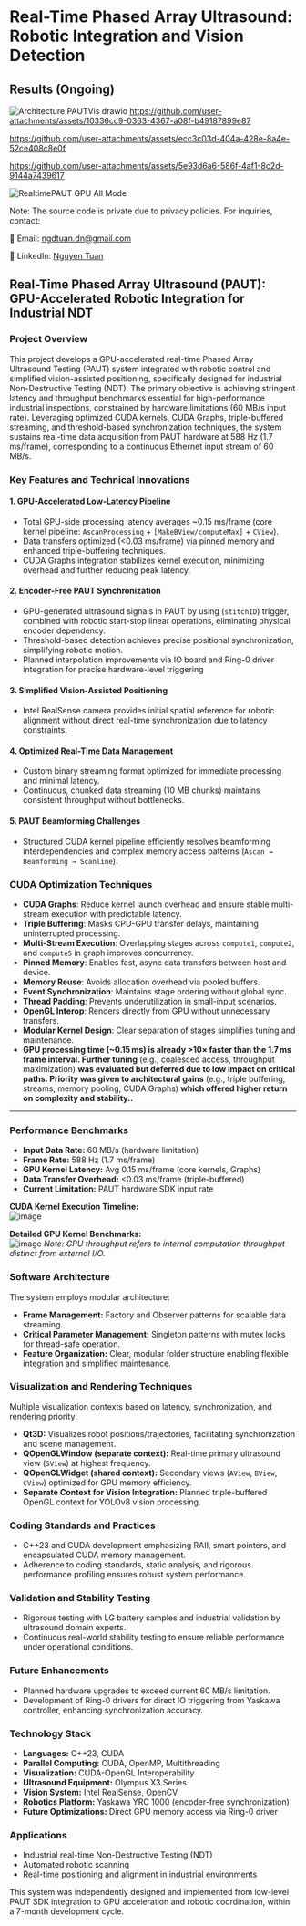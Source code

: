 # Real-Time Phased Array Ultrasound: Robotic Integration and Vision Detection

## Results (Ongoing)
![Architecture PAUTVis drawio](https://github.com/user-attachments/assets/5c109c0f-47be-4b25-bf87-4c116c2a1f3c)
https://github.com/user-attachments/assets/10336cc9-0363-4367-a08f-b49187899e87

https://github.com/user-attachments/assets/ecc3c03d-404a-428e-8a4e-52ce408c8e0f

https://github.com/user-attachments/assets/5e93d6a6-586f-4af1-8c2d-9144a7439617

![RealtimePAUT GPU All Mode](https://github.com/user-attachments/assets/ef7d6936-ffc7-44f1-a2c9-dd81e2192ca0)
   
Note: The source code is private due to privacy policies. For inquiries, contact:

📧 Email: ngdtuan.dn@gmail.com

🔗 LinkedIn: [Nguyen Tuan](https://www.linkedin.com/in/nguyen-tuan-a2a589128/)
## Real-Time Phased Array Ultrasound (PAUT): GPU-Accelerated Robotic Integration for Industrial NDT

### Project Overview
This project develops a GPU-accelerated real-time Phased Array Ultrasound Testing (PAUT) system integrated with robotic control and simplified vision-assisted positioning, specifically designed for industrial Non-Destructive Testing (NDT). The primary objective is achieving stringent latency and throughput benchmarks essential for high-performance industrial inspections, constrained by hardware limitations (60 MB/s input rate). Leveraging optimized CUDA kernels, CUDA Graphs, triple-buffered streaming, and threshold-based synchronization techniques, the system sustains real-time data acquisition from PAUT hardware at 588 Hz (1.7 ms/frame), corresponding to a continuous Ethernet input stream of 60 MB/s.

### Key Features and Technical Innovations

#### 1. GPU-Accelerated Low-Latency Pipeline
- Total GPU-side processing latency averages ~0.15 ms/frame (core kernel pipeline: `AscanProcessing` + `[MakeBView/computeMax]` + `CView`).
- Data transfers optimized (<0.03 ms/frame) via pinned memory and enhanced triple-buffering techniques.
- CUDA Graphs integration stabilizes kernel execution, minimizing overhead and further reducing peak latency.

#### 2. Encoder-Free PAUT Synchronization
- GPU-generated ultrasound signals in PAUT by using (`stitchID`) trigger, combined with robotic start-stop linear operations, eliminating physical encoder dependency.
- Threshold-based detection achieves precise positional synchronization, simplifying robotic motion.
- Planned interpolation improvements via IO board and Ring-0 driver integration for precise hardware-level triggering

#### 3. Simplified Vision-Assisted Positioning
- Intel RealSense camera provides initial spatial reference for robotic alignment without direct real-time synchronization due to latency constraints.

#### 4. Optimized Real-Time Data Management
- Custom binary streaming format optimized for immediate processing and minimal latency.
- Continuous, chunked data streaming (10 MB chunks) maintains consistent throughput without bottlenecks.

#### 5. PAUT Beamforming Challenges
- Structured CUDA kernel pipeline efficiently resolves beamforming interdependencies and complex memory access patterns (`Ascan → Beamforming → Scanline`).

### CUDA Optimization Techniques

- **CUDA Graphs**: Reduce kernel launch overhead and ensure stable multi-stream execution with predictable latency.  
- **Triple Buffering**: Masks CPU-GPU transfer delays, maintaining uninterrupted processing.  
- **Multi-Stream Execution**: Overlapping stages across `compute1`, `compute2`, and `compute5` in graph improves concurrency.  
- **Pinned Memory**: Enables fast, async data transfers between host and device.  
- **Memory Reuse**: Avoids allocation overhead via pooled buffers.  
- **Event Synchronization**: Maintains stage ordering without global sync.  
- **Thread Padding**: Prevents underutilization in small-input scenarios.  
- **OpenGL Interop**: Renders directly from GPU without unnecessary transfers.  
- **Modular Kernel Design**: Clear separation of stages simplifies tuning and maintenance.
- **GPU processing time (~0.15 ms) is already >10× faster than the 1.7 ms frame interval. Further tuning** (e.g., coalesced access, throughput maximization) **was evaluated but deferred due to low impact on critical paths.
Priority was given to architectural gains** (e.g., triple buffering, streams, memory pooling, CUDA Graphs) **which offered higher return on complexity and stability..**
---


### Performance Benchmarks
- **Input Data Rate:** 60 MB/s (hardware limitation)
- **Frame Rate:** 588 Hz (1.7 ms/frame)
- **GPU Kernel Latency:** Avg 0.15 ms/frame (core kernels, Graphs)
- **Data Transfer Overhead:** <0.03 ms/frame (triple-buffered)
- **Current Limitation:** PAUT hardware SDK input rate

**CUDA Kernel Execution Timeline:**  
![image](https://github.com/user-attachments/assets/c625d4c3-2472-4a7b-85ff-b221111d80d0)

**Detailed GPU Kernel Benchmarks:**  
![image](https://github.com/user-attachments/assets/da55fed1-bbdc-43ad-94e5-417b3e12cbec)
*Note: GPU throughput refers to internal computation throughput distinct from external I/O.*

### Software Architecture
The system employs modular architecture:
- **Frame Management:** Factory and Observer patterns for scalable data streaming.
- **Critical Parameter Management:** Singleton patterns with mutex locks for thread-safe operation.
- **Feature Organization:** Clear, modular folder structure enabling flexible integration and simplified maintenance.

### Visualization and Rendering Techniques
Multiple visualization contexts based on latency, synchronization, and rendering priority:
- **Qt3D:** Visualizes robot positions/trajectories, facilitating synchronization and scene management.
- **QOpenGLWindow (separate context):** Real-time primary ultrasound view (`SView`) at highest frequency.
- **QOpenGLWidget (shared context):** Secondary views (`AView`, `BView`, `CView`) optimized for GPU memory efficiency.
- **Separate Context for Vision Integration:** Planned triple-buffered OpenGL context for YOLOv8 vision processing.

### Coding Standards and Practices
- C++23 and CUDA development emphasizing RAII, smart pointers, and encapsulated CUDA memory management.
- Adherence to coding standards, static analysis, and rigorous performance profiling ensures robust system performance.

### Validation and Stability Testing
- Rigorous testing with LG battery samples and industrial validation by ultrasound domain experts.
- Continuous real-world stability testing to ensure reliable performance under operational conditions.

### Future Enhancements
- Planned hardware upgrades to exceed current 60 MB/s limitation.
- Development of Ring-0 drivers for direct IO triggering from Yaskawa controller, enhancing synchronization accuracy.

### Technology Stack
- **Languages:** C++23, CUDA
- **Parallel Computing:** CUDA, OpenMP, Multithreading
- **Visualization:** CUDA-OpenGL Interoperability
- **Ultrasound Equipment:** Olympus X3 Series
- **Vision System:** Intel RealSense, OpenCV
- **Robotics Platform:** Yaskawa YRC 1000 (encoder-free synchronization)
- **Future Optimizations:** Direct GPU memory access via Ring-0 driver

### Applications
- Industrial real-time Non-Destructive Testing (NDT)
- Automated robotic scanning
- Real-time positioning and alignment in industrial environments

This system was independently designed and implemented from low-level PAUT SDK integration to GPU acceleration and robotic coordination, within a 7-month development cycle.


